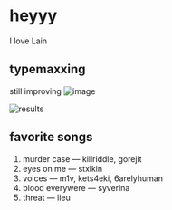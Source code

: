 # heyyy
I love Lain

## typemaxxing

still improving
![image](https://github.com/cerealexperiments/cerealexperiments/assets/94980092/1d2b2293-a898-4301-bb21-bcea2810eb06) 

![results](https://github.com/cerealexperiments/cerealexperiments/assets/94980092/da27a565-5822-4178-80b1-06fbc94f4be9)

## favorite songs
1. murder case — killriddle, gorejit
2. eyes on me — stxlkin
3. voices — m1v, kets4eki, 6arelyhuman
4. blood everywere — syverina
5. threat — lieu
